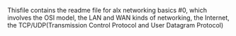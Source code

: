 Thisfile contains the readme file for alx networking basics #0, which involves the OSI model, the LAN and WAN kinds of networking, the Internet, the TCP/UDP(Transmission Control Protocol and User Datagram Protocol)
